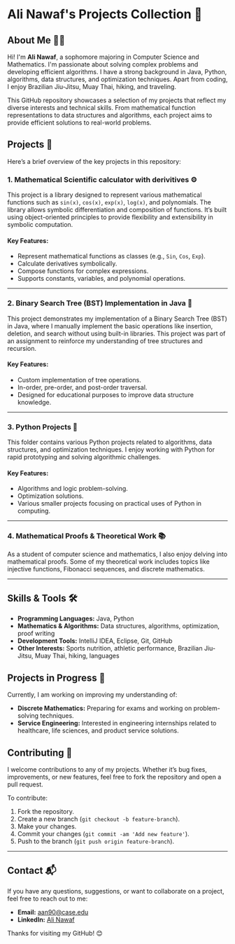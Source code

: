 # Ali Nawaf's Projects Collection 🚀

## About Me 👨‍💻
Hi! I'm **Ali Nawaf**, a sophomore majoring in Computer Science and Mathematics. I'm passionate about solving complex problems and developing efficient algorithms. I have a strong background in Java, Python, algorithms, data structures, and optimization techniques. Apart from coding, I enjoy Brazilian Jiu-Jitsu, Muay Thai, hiking, and traveling.

This GitHub repository showcases a selection of my projects that reflect my diverse interests and technical skills. From mathematical function representations to data structures and algorithms, each project aims to provide efficient solutions to real-world problems.

## Projects 📂
Here’s a brief overview of the key projects in this repository:

### 1. **Mathematical Scientific calculator with derivitives ⚙️**
This project is a library designed to represent various mathematical functions such as `sin(x)`, `cos(x)`, `exp(x)`, `log(x)`, and polynomials. The library allows symbolic differentiation and composition of functions. It’s built using object-oriented principles to provide flexibility and extensibility in symbolic computation.

#### Key Features:
- Represent mathematical functions as classes (e.g., `Sin`, `Cos`, `Exp`).
- Calculate derivatives symbolically.
- Compose functions for complex expressions.
- Supports constants, variables, and polynomial operations.

---

### 2. **Binary Search Tree (BST) Implementation in Java 🌳**
This project demonstrates my implementation of a Binary Search Tree (BST) in Java, where I manually implement the basic operations like insertion, deletion, and search without using built-in libraries. This project was part of an assignment to reinforce my understanding of tree structures and recursion.

#### Key Features:
- Custom implementation of tree operations.
- In-order, pre-order, and post-order traversal.
- Designed for educational purposes to improve data structure knowledge.

---

### 3. **Python Projects 🐍**
This folder contains various Python projects related to algorithms, data structures, and optimization techniques. I enjoy working with Python for rapid prototyping and solving algorithmic challenges.

#### Key Features:
- Algorithms and logic problem-solving.
- Optimization solutions.
- Various smaller projects focusing on practical uses of Python in computing.

---

### 4. **Mathematical Proofs & Theoretical Work 📚**
As a student of computer science and mathematics, I also enjoy delving into mathematical proofs. Some of my theoretical work includes topics like injective functions, Fibonacci sequences, and discrete mathematics.

---

## Skills & Tools 🛠️
- **Programming Languages:** Java, Python
- **Mathematics & Algorithms:** Data structures, algorithms, optimization, proof writing
- **Development Tools:** IntelliJ IDEA, Eclipse, Git, GitHub
- **Other Interests:** Sports nutrition, athletic performance, Brazilian Jiu-Jitsu, Muay Thai, hiking, languages

## Projects in Progress 🔄
Currently, I am working on improving my understanding of:
- **Discrete Mathematics:** Preparing for exams and working on problem-solving techniques.
- **Service Engineering:** Interested in engineering internships related to healthcare, life sciences, and product service solutions.

## Contributing 🤝
I welcome contributions to any of my projects. Whether it’s bug fixes, improvements, or new features, feel free to fork the repository and open a pull request.

To contribute:
1. Fork the repository.
2. Create a new branch (`git checkout -b feature-branch`).
3. Make your changes.
4. Commit your changes (`git commit -am 'Add new feature'`).
5. Push to the branch (`git push origin feature-branch`).

---

## Contact 📬
If you have any questions, suggestions, or want to collaborate on a project, feel free to reach out to me:
- **Email:** aan90@case.edu
- **LinkedIn:** [Ali Nawaf](https://www.linkedin.com/in/alinawaf)

Thanks for visiting my GitHub! 😊

